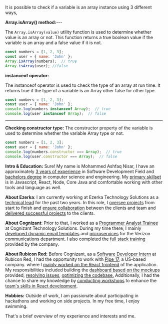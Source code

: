 It is possible to check if a variable is an array instance using 3 different ways,

**Array.isArray() method:**---

The `Array.isArray(value)` utility function is used to determine whether value is an array or not. This function returns
a true boolean value if the variable is an array and a false value if it is not.

```javascript
const numbers = [1, 2, 3];
const user = { name: 'John' };
Array.isArray(numbers);  // true
Array.isArray(user); //false
```

**instanceof operator:**

The instanceof operator is used to check the type of an array at run time. It returns true if the type of a variable is
an Array other false for other type.

```javascript
const numbers = [1, 2, 3];
const user = { name: 'John' };
console.log(numbers instanceof Array);  // true
console.log(user instanceof Array);  // false
```

---

**Checking constructor type:**
The constructor property of the variable is used to determine whether the variable Array type or not.

```javascript
const numbers = [1, 2, 3];
const user = { name: 'John' };
console.log(numbers.constructor === Array);  // true
console.log(user.constructor === Array);  // false
``` 

**Intro & Education:**
Sure! My name is Mohammed Ashfaq Nisar, I have an approximately <u>3 years of experience</u> in Software Development
Field and <u>bachelors degree</u> in computer science and engineering. My <u>primary skillset</u> is in Javascript,
React,
Node, Core Java and comfortable working with other tools and language as well.

**About Ezerka**: I am currently working at Ezerka Technology Solutions as a <u>technical lead</u> for the past two
years. In this role, I <u>oversee projects</u> from start to finish and <u>ensure collaboration</u> between the clients
and team and <u>delivered successful projects</u> to the clients.

**About Cognizant**:
Prior to that, I worked as a <u>Programmer Analyst Trainee</u> at Cognizant Technology Solutions. During my time there,
I mainly <u>developed dynamic email templates</u> and <u>microservices</u> for the Verizon communications department. I
also completed the <u>full stack training</u> provided by the company.

**About Rubicon Red:**
Before Cognizant, as a <u>Software Developer Intern</u> at Rubicon Red, I had the opportunity to work with <u>Pipe
17</u>, a US-based company. where I <u>mainly worked on the React frontend</u> of the application. My responsibilities
included building the <u>dashboard based on the mockups</u> provided, <u>resolving issues</u>, <u>optimizing the
codebase.</u>  Additionally, I had the chance to share my knowledge by <u>conducting
workshops</u> to enhance the <u>team's skills in React development</u>.

**Hobbies:** Outside of work, I am passionate about participating in hackathons and working on side
projects. In my free time, I enjoy swimming.

That's a brief overview of my experience and interests and me.
